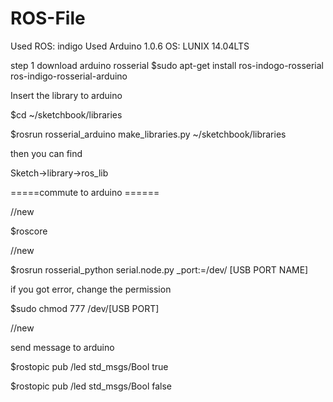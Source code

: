 # ROS-File

Used ROS: indigo
Used Arduino 1.0.6
OS: LUNIX 14.04LTS


step 1
download arduino rosserial
$sudo apt-get install ros-indogo-rosserial ros-indigo-rosserial-arduino

Insert the library to arduino 

$cd ~/sketchbook/libraries

$rosrun rosserial_arduino make_libraries.py ~/sketchbook/libraries

then you can find 

Sketch->library->ros_lib

=====commute to arduino ======

//new

$roscore

//new 

$rosrun rosserial_python serial.node.py _port:=/dev/ [USB PORT NAME]

if you got error, change the permission

$sudo chmod 777 /dev/[USB PORT]

//new

send  message to arduino 

$rostopic pub /led std_msgs/Bool true

$rostopic pub /led std_msgs/Bool false

